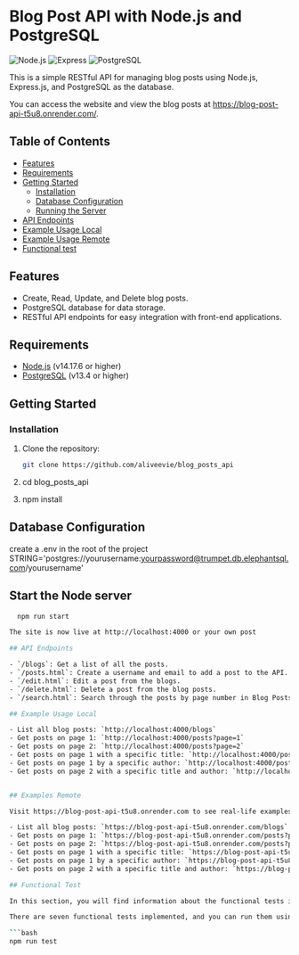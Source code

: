 # Blog Post API with Node.js and PostgreSQL

![Node.js](https://img.shields.io/badge/Node.js-v14.17.6-green)
![Express](https://img.shields.io/badge/Express-v4.17.1-blue)
![PostgreSQL](https://img.shields.io/badge/PostgreSQL-v13.4-blue)

This is a simple RESTful API for managing blog posts using Node.js, Express.js, and PostgreSQL as the database.

You can access the website and view the blog posts at https://blog-post-api-t5u8.onrender.com/.

## Table of Contents

- [Features](#features)
- [Requirements](#requirements)
- [Getting Started](#getting-started)
  - [Installation](#installation)
  - [Database Configuration](#database-configuration)
  - [Running the Server](#running-the-server)
- [API Endpoints](#api-endpoints)
- [Example Usage Local](#example-usage-local)
- [Example Usage Remote](#example-usage-remote)
- [Functional test](#functional-test)


## Features

- Create, Read, Update, and Delete blog posts.
- PostgreSQL database for data storage.
- RESTful API endpoints for easy integration with front-end applications.

## Requirements

- [Node.js](https://nodejs.org/) (v14.17.6 or higher)
- [PostgreSQL](https://www.postgresql.org/) (v13.4 or higher)

## Getting Started

### Installation

1. Clone the repository:

   ```bash
   git clone https://github.com/aliveevie/blog_posts_api

2. cd blog_posts_api
3. npm install

## Database Configuration

create a .env in the root of the project
   STRING='postgres://yourusername:yourpassword@trumpet.db.elephantsql.com/yourusername'



## Start the Node server
```bash
  npm run start

The site is now live at http://localhost:4000 or your own post

## API Endpoints

- `/blogs`: Get a list of all the posts.
- `/posts.html`: Create a username and email to add a post to the API.
- `/edit.html`: Edit a post from the blogs.
- `/delete.html`: Delete a post from the blog posts.
- `/search.html`: Search through the posts by page number in Blog Posts.

## Example Usage Local

- List all blog posts: `http://localhost:4000/blogs`
- Get posts on page 1: `http://localhost:4000/posts?page=1`
- Get posts on page 2: `http://localhost:4000/posts?page=2`
- Get posts on page 1 with a specific title: `http://localhost:4000/posts?page=1&title=Example`
- Get posts on page 1 by a specific author: `http://localhost:4000/posts?page=1&author=Ibrahim`
- Get posts on page 2 with a specific title and author: `http://localhost:4000/posts?page=2&title=Example&author=ExamplePost`


## Examples Remote

Visit https://blog-post-api-t5u8.onrender.com to see real-life examples of the blog posts in action.

- List all blog posts: `https://blog-post-api-t5u8.onrender.com/blogs`
- Get posts on page 1: `https://blog-post-api-t5u8.onrender.com/posts?page=1`
- Get posts on page 2: `https://blog-post-api-t5u8.onrender.com/posts?page=2`
- Get posts on page 1 with a specific title: `https://blog-post-api-t5u8.onrender.com/posts?page=1&title=Example`
- Get posts on page 1 by a specific author: `https://blog-post-api-t5u8.onrender.com/posts?page=1&author=Ibrahim`
- Get posts on page 2 with a specific title and author: `https://blog-post-api-t5u8.onrender.com/posts?page=2&title=Example&author=ExamplePost`

## Functional Test

In this section, you will find information about the functional tests implemented for the blog post API. These tests help ensure that the API functions correctly and meets the expected behavior.

There are seven functional tests implemented, and you can run them using the following command:

```bash
npm run test


